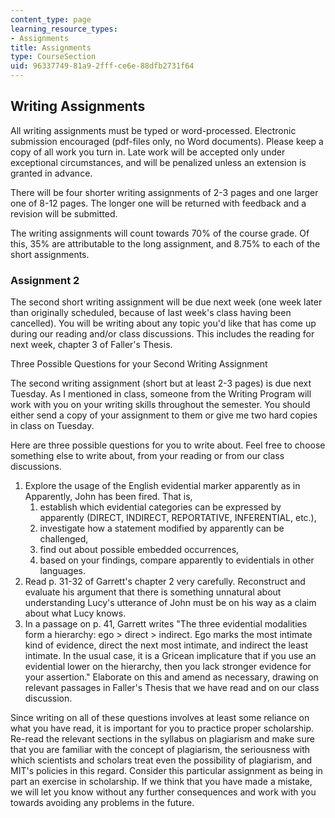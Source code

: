 ```yaml
---
content_type: page
learning_resource_types:
- Assignments
title: Assignments
type: CourseSection
uid: 96337749-81a9-2fff-ce6e-88dfb2731f64
---
```


Writing Assignments
-------------------

All writing assignments must be typed or word-processed. Electronic submission encouraged (pdf-files only, no Word documents). Please keep a copy of all work you turn in. Late work will be accepted only under exceptional circumstances, and will be penalized unless an extension is granted in advance.

There will be four shorter writing assignments of 2-3 pages and one larger one of 8-12 pages. The longer one will be returned with feedback and a revision will be submitted.

The writing assignments will count towards 70% of the course grade. Of this, 35% are attributable to the long assignment, and 8.75% to each of the short assignments.

### Assignment 2

The second short writing assignment will be due next week (one week later than originally scheduled, because of last week's class having been cancelled). You will be writing about any topic you'd like that has come up during our reading and/or class discussions. This includes the reading for next week, chapter 3 of Faller's Thesis.

Three Possible Questions for your Second Writing Assignment

The second writing assignment (short but at least 2-3 pages) is due next Tuesday. As I mentioned in class, someone from the Writing Program will work with you on your writing skills throughout the semester. You should either send a copy of your assignment to them or give me two hard copies in class on Tuesday.

Here are three possible questions for you to write about. Feel free to choose something else to write about, from your reading or from our class discussions.

1.  Explore the usage of the English evidential marker apparently as in Apparently, John has been fired. That is,
    1.  establish which evidential categories can be expressed by apparently (DIRECT, INDIRECT, REPORTATIVE, INFERENTIAL, etc.),
    2.  investigate how a statement modified by apparently can be challenged,
    3.  find out about possible embedded occurrences,
    4.  based on your findings, compare apparently to evidentials in other languages.
2.  Read p. 31-32 of Garrett's chapter 2 very carefully. Reconstruct and evaluate his argument that there is something unnatural about understanding Lucy's utterance of John must be on his way as a claim about what Lucy knows.
3.  In a passage on p. 41, Garrett writes "The three evidential modalities form a hierarchy: ego > direct > indirect. Ego marks the most intimate kind of evidence, direct the next most intimate, and indirect the least intimate. In the usual case, it is a Gricean implicature that if you use an evidential lower on the hierarchy, then you lack stronger evidence for your assertion." Elaborate on this and amend as necessary, drawing on relevant passages in Faller's Thesis that we have read and on our class discussion.

Since writing on all of these questions involves at least some reliance on what you have read, it is important for you to practice proper scholarship. Re-read the relevant sections in the syllabus on plagiarism and make sure that you are familiar with the concept of plagiarism, the seriousness with which scientists and scholars treat even the possibility of plagiarism, and MIT's policies in this regard. Consider this particular assignment as being in part an exercise in scholarship. If we think that you have made a mistake, we will let you know without any further consequences and work with you towards avoiding any problems in the future.
